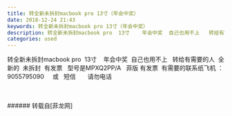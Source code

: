 ```yaml
---
title: 转全新未拆封macbook pro 13寸（年会中奖）
date: 2018-12-24 21:43
keywords: 转全新未拆封macbook pro 13寸（年会中奖）
description: 转全新未拆封macbook pro  13寸    年会中奖  自己也用不上   转给有需要的人  全新的  未拆封  有发票   型号是MPXQ2PP/A   菲版 有发票  有需要的联系纸飞机 ：9055795090     或   短信       请勿电话  
categories: used
---
```

<td class="t_f" id="postmessage_2550101">

转全新未拆封macbook pro  13寸    年会中奖  自己也用不上   转给有需要的人  全新的  未拆封  有发票   型号是MPXQ2PP/A   菲版 有发票  有需要的联系纸飞机 ：9055795090     或   短信       请勿电话  <br/>
<img alt="" border="0" class="zoom" data-cf-modified-39c59a2788c4cd52e7655fb7-="" file="http://www.flw.ph/data/appbyme/upload/image/201812/24/rgG81WL9cgMr.jpg" id="aimg_adwyu" lazyloadthumb="1" onclick="" onmouseover="" src="http://www.flw.ph/data/appbyme/upload/image/201812/24/rgG81WL9cgMr.jpg"/><br/>
<br/>
<img alt="" border="0" class="zoom" data-cf-modified-39c59a2788c4cd52e7655fb7-="" file="http://www.flw.ph/data/appbyme/upload/image/201812/24/wZuuvtRoruO2.jpg" id="aimg_NL0m6" lazyloadthumb="1" onclick="" onmouseover="" src="http://www.flw.ph/data/appbyme/upload/image/201812/24/wZuuvtRoruO2.jpg"/><br/>
<br/>
</td>
###### 转载自[菲龙网]